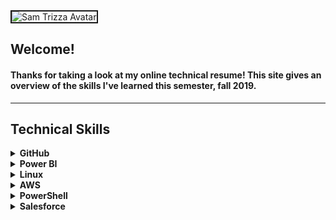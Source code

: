 <img src="samblue.jpg" alt="Sam Trizza Avatar" width="128" height="128" align="center" border="2">

<h2>Welcome!</h2>
<h4>Thanks for taking a look at my online technical resume! This site gives an overview of the skills I've learned this semester, fall 2019.</h4>

<hr>

<h2><b>Technical Skills</b></h2>

<details closed>
  <summary><b>GitHub</b></summary>
  <br>
  <p>Through this training, I learned basic GitHub operations and best practices around building projects with others and communicating with developers, from pull requests to master merges. Github is a main resource for teams working on large, complex systems and projects. This resume was part of the training and is hosted on GitHub with Markdown and YAML. Sections completed include:
  <ul>
    <li>Communicating using Markdown</li>
    <li>Uploading your project to GitHub</li>
    <li>GitHub Pages</li>
    <li>Reviewing pull requests</li>
    <li>Managing merge conflicts</li>
    <li>Securing your workflows</li>
  </ul>
  <img src="github-3.png" alt="First Day on GitHub" width="600" height="400" border="2">
  <img src="github-2.png" alt="First Week on GitHub" width="600" height="400" border="2">
  </p>
</details>

<details closed>
  <summary><b>Power BI</b></summary>
  <br>
  <p>I completed the Analyzing and Visualizing Data with Power BI course on <a href = "https://courses.edx.org/courses/course-v1:Microsoft+DAT207x+2T2019/course/">edX.org</a>. Power BI is a cloud-based analytics tool with various components to help business analysts and decision makers. Data in Power BI also updates automatically. In this course I learned best practices on modeling various data types, creating strategic dashboards, and integrating outside tools into Power BI. This course, coupled with an example project, allowed me to understand the uses of Power BI as an overall communication tool – communicating business status, needs, and histories. Topics included in the course are:
  <ul>
    <li>Manipulating and modeling data</li>
    <li>Graphs, slicers, and conditional formatting</li>
    <li>Dashboards in Power BI Service</li>
    <li>Excel with Power BI</li>
    <li>Managing data content and security</li>
    <li>Creating live connections to servers (through SQL Azure, SQL Database, etc.)</li>
    <li>Power BI mobile phone/tablet compatibility</li>
  </ul>
  </p>
  <img src="PowerBI-1.png" alt="Course Covernings" width="630" height="400" border="2">
  <p>For my project's example dashboard, I used Microsoft's <a href = "https://docs.microsoft.com/en-us/power-bi/sample-human-resources">Human Resources Sample Data</a>. See the project through these outlets: 
  <ul>
    <li><a href = "https://www.youtube.com/watch?v=vzi2quxUv_Y&feature=youtu.be">Video</a></li>
    <li><a href = "https://app.powerbi.com/groups/me/dashboards/b12d0393-faed-48b6-b1bf-e6c067a9527b?ctid=d4ff013c-62b7-4167-924f-5bd93e8202d3">Live Dashboard</a></li>
  </ul>
  <img src="PowerBI-2.png" alt="My Power BI Sample Dashboard" width="700" height="400" border="2">
  </p>
</details>

<details closed>
  <summary><b>Linux</b></summary>
  <br>
  <p>I completed Linux Academy's <a href = "https://linuxacademy.com/cp/modules/view/id/346">LPI Linux Essentials Certification</a>. I learned the structure of the Linux system, how to run commands on the command line, and practical security implications. With no prior Linux understanding, this course gave me a great first understanding of Linux and overview of open-source platforms. The course includes sections on:
  <ul>
    <li>Kernel definition and naming conventions</li>
    <li>Basic commands (pwd, cd, ls, cat, history, etc.)</li>
    <li>User permissions (read, write, execute, etc.)</li>
    <li>Input and Output redirection and Piping</li>
    <li>Linux environment variables (PATH, $LANG, etc.)</li>
    <li>Communicating within networks (Ping, FTP, SSH)</li>
    <li>Shell scripting and virtual terminals</li>
  </ul>
  <img src="Linux-1.png" alt="Mock-Test" width="600" height="400" border="2">
  <img src="Linux-2.png" alt="Linux Course Completion" width="600" height="400" border="2">
  </p>
  <p>I also downloaded VirtualBox to create a virtual machine that runs Ubuntu using these <a href = "https://sal-a.github.io/vbox-ubuntu/#2-download-an-iso-file-for-ubuntu-from-httpsubuntucomdownloaddesktop">instructions</a>. On this VM, I set up my own AlgoVPN using these <a href = "https://github.com/trailofbits/algo">instructions</a>. This screenshot displays (left to right) my host IP address, AlgoVPN IP address, and DigitalOcean droplet:
  <img src="DO-1.png" alt="VPN Connection" width="600" height="400" border="2">
  </p>
</details>

<details closed>
  <summary><b>AWS</b></summary>
  <br>
  <p>I completed Linux Academy's <a href = "https://linuxacademy.com/cp/modules/view/id/241">AWS Essentials Course</a>, giving me practice in the AWS console and experience in a few tools and services. AWS has an enormous range of abilities and I was introduced to several core services, but I dove into IAM and EC2 with the VPN example at the bottom. The course utilized <a href = "https://interactive.linuxacademy.com/diagrams/ProjectOmega2.html">Project Omega</a> as the example for learning. The course includes modules on:
  <ul>
    <li>Identity and Access Management (IAM)</li>
    <li>Virtual Private Cloud (VPC)</li>
    <li>Elastic Cloud Compute (EC2)</li>
    <li>Storage Services: S3, Buckets and Objects</li>
    <li>Databases: RDS and DynamoDB Basics</li>
    <li>Simple Notification Service (SNS)</li>
    <li>Management Tools: CloudWatch and CloudTrail</li>
    <li>Elastic Load Balancer (ELB), Auto Scaling, Route 53</li>
    <li>Serverless Compute: Lambda</li>
  </ul>
  <img src="AWS-1.png" alt="AWS Essentials" width="600" height="400" border="2">
  </p>
  <p>
  I configured AlgoVPN on Amazon EC2 using these <a href = "https://github.com/trailofbits/algo">instructions</a>. I also configured OpenVPN on Amazon EC2 using these <a href = "https://openvpn.net/vpn-server-resources/amazon-web-services-ec2-byol-appliance-quick-start-guide/">instructions</a>.
  <img src="AWS-2.png" alt="AWS AlgoVPN" width="600" height="400" border="2">
  <img src="AWS-3.png" alt="AWS OpenVPN" width="600" height="400" border="2">
  </p>
</details>

<details closed>
  <summary><b>PowerShell</b></summary>
  <br>
  <p>I was first exposed to PowerShell through the LinkedIn Learning course <a href = "https://www.linkedin.com/learning/powershell-5-essential-training/next-steps">PowerShell 5 Essential Training</a>. This course showed me how to use PowerShell and seek help on the command line if needed. This course also taught me about scripting and automation as well as remote management; both highly useful tools in any organization. PowerShell is essential for any Windows systems administrator and this course was a fantastic introduction to the world. It includes sections on:
  <ul>
    <li>PowerShell purpose, launching and commmandlets</li>
    <li>Understanding cmdlet syntax</li>
    <li>Resolving terse commands and discovering commands</li>
    <li>Finding and using local modules</li>
    <li>Working with files, printers, CSVs, and XML in the pipeline</li>
    <li>Selecting, sorting, and filtering object data</li>
    <li>Creating scripts</li>
    <li>Automation tasks</li>
    <li>Using PowerShell remoting</li>
  </ul>
  <img src="PowerShell-1.png" alt="PowerShell Cert" width="600" height="400" border="2">
  </p> 
</details>
  
<details closed>
  <summary><b>Salesforce</b></summary>
  <br>
  <p>I completed the <a href = "https://trailhead.salesforce.com/en/content/learn/trails/force_com_admin_beginner">Admin Beginner</a> cource through Salesforce's Trailhead site. This was my favorite course because Salesforce was the easiest to understand and the content of Salesforce is quite useful. I felt like it was the perfect combination of Power BI and AWS (though that's not 'technically' correct). Salesforce is doing well in the marketplace with their marketing insight tools and abilities in user, data, report, and dashboard management. The course includes units on:
  <ul>
    <li>Salesforce Platform Basics</li>
    <li>Data Modeling and Management</li>
    <li>Lightning Experience Customization</li>
    <li>Salesforce Mobile App Customization</li>
    <li>User Engagement</li>
    <li>Reports & Dashboards for Lightning Experience</li>
  </ul>
  Also, here is my <a href = "https://trailblazer.me/id/strizza">Trailblazer</a> page with my badges.
  <img src="Salesforce-1.png" alt="Salesforce Cert" width="600" height="400" border="2">
  </p> 
</details>
